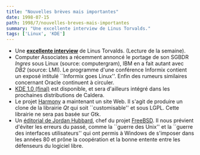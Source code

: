 ```yaml
---
title: "Nouvelles brèves mais importantes"
date: 1998-07-15
path: 1998/7/nouvelles-breves-mais-importantes
summary: "Une excellente interview de Linus Torvalds."
tags: ['Linux', 'KDE']
---
```


<UL>

<LI>Une <A HREF="http://www.bootnet.com/youaskedforit/lip_linux_manifesto.html"><B>excellente interview</B></A> de Linus Torvalds. (Lecture de la semaine).
<LI>Computer Associates a récemment annoncé le portage de son SGBDR
<EM>Ingres</EM> sous Linux (source: computergram), IBM en a fait autant
avec <EM>DB2</EM> (source: LMI).  Le programme d'une conférence Informix
contient un exposé intitulé ``Informix goes Linux''. Enfin des rumeurs
similaires concernant Oracle continuent à circuler.
<LI><A HREF="http://www.kde.org/">KDE 1.0 (final)</A> est disponible,
et sera d'ailleurs intégré dans les prochaines distributions de Caldera.
<LI>Le projet <A HREF="http://harmony.ruhr.de/">Harmony</A> a maintenant
un site Web. Il s'agit de produire un clone de la librairie <EM>Qt</EM>
qui soit ``customisable'' et sous LGPL. Cette librairie ne sera pas
basée sur Gtk.
<LI>Un <A HREF="http://editorials.freshmeat.net/jordan980713/">éditorial de Jordan Hubbard</A>, chef du projet <A HREF="http://www.freebsd.org">FreeBSD</A>. Il nous prévient d'éviter les
erreurs du passé, comme la ``guerre des Unix'' et la ``guerre des interfaces
utilisateurs'' qui ont permis à Windows de s'imposer dans les années 80
et prône la coopération et la bonne entente entre les défenseurs du logiciel
libre.
</UL>


